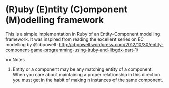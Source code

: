 # (R)uby (E)ntity (C)omponent (M)odelling framework

This is a simple implementation in Ruby of an Entity-Component modelling framework.  It was inspired from reading the excellent series on EC modelling by @cbpowell: http://cbpowell.wordpress.com/2012/10/30/entity-component-game-programming-using-jruby-and-libgdx-part-1/


== Notes

1. Entity or a component may be any matching entity of a component.  When
you care about maintaining a proper relationship in this direction you must
get in the habit of making n instances of the same component.

